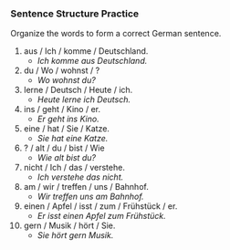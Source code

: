 ### Sentence Structure Practice

Organize the words to form a correct German sentence.

1. aus / Ich / komme / Deutschland.
   - *Ich komme aus Deutschland.*
2. du / Wo / wohnst / ?
   - *Wo wohnst du?*
3. lerne / Deutsch / Heute / ich.
   - *Heute lerne ich Deutsch.*
4. ins / geht / Kino / er.
   - *Er geht ins Kino.*
5. eine / hat / Sie / Katze.
   - *Sie hat eine Katze.*
6. ? / alt / du / bist / Wie
   - *Wie alt bist du?*
7. nicht / Ich / das / verstehe.
   - *Ich verstehe das nicht.*
8. am / wir / treffen / uns / Bahnhof.
   - *Wir treffen uns am Bahnhof.*
9. einen / Apfel / isst / zum / Frühstück / er.
   - *Er isst einen Apfel zum Frühstück.*
10. gern / Musik / hört / Sie.
    - *Sie hört gern Musik.*

